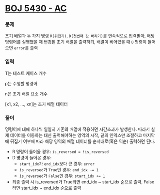 # [BOJ 5430 - AC](https://www.acmicpc.net/problem/5430)


### 문제
초기 배열과 두 가지 명령 `R(뒤집기)`, `D(첫번째 값 버리기)`를 연속적으로 입력받아, 해당 명령어를 실행했을 때 변경된 초기 배열을 출력하되, 배열이 비어있을 때 `D` 명령이 들어오면 `error`를 출력

### 입력
T는 테스트 케이스 개수

p는 수행할 명령어

n은 초기 배열 요소 개수

[x1, x2, ..., xn]는 초기 배열 데이터

### 풀이
명령어에 대해 하나씩 일일히 기존의 배열에 적용하면 시간초과가 발생한다. 따라서 실제 데이터를 이동하는 대신 출력해야하는 영역의 시작, 끝의 인덱스만 조절하고 마지막에 뒤집기 여부에 따라 해당 영역의 배열 데이터를 순서대로(혹은 역순) 출력하면 된다.

- R 명령이 들어올 경우: `is_reversed = !is_reversed`
- D 명령이 들어온 경우:
  - `start_idx`가 `end_idx`보다 큰 경우: `error`
  - `is_reversed`가 `True`인 경우: `end_idx -= 1`
  - `is_reversed`가 `False`인 경우: `start_idx += 1`
- 최종 출력 시 is_reversed가 True라면 end_idx ~ start_idx 순으로 출력, False라면 start_idx ~ end_idx 순으로 출력